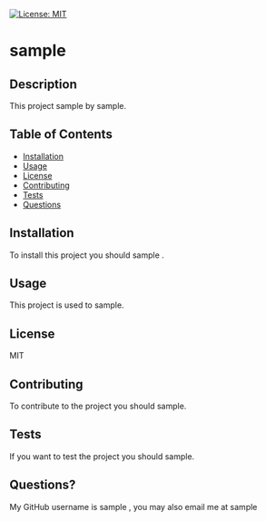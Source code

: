 
  [![License: MIT](https://img.shields.io/badge/License-MIT-yellow.svg)](https://opensource.org/licenses/MIT)
# sample

## Description
This project sample by sample.
  
## Table of Contents
- [Installation](#Installation)
- [Usage](#Usage)
- [License](#License)
- [Contributing](#Contributing)
- [Tests](#Tests)
- [Questions](#Questions)

## Installation
To install this project you should sample .

## Usage
This project is used to sample.

## License
MIT

## Contributing
To contribute to the project you should sample.

## Tests
If you want to test the project you should sample.

## Questions?
My GitHub username is sample , you may also email me at sample
  
  
  
  
